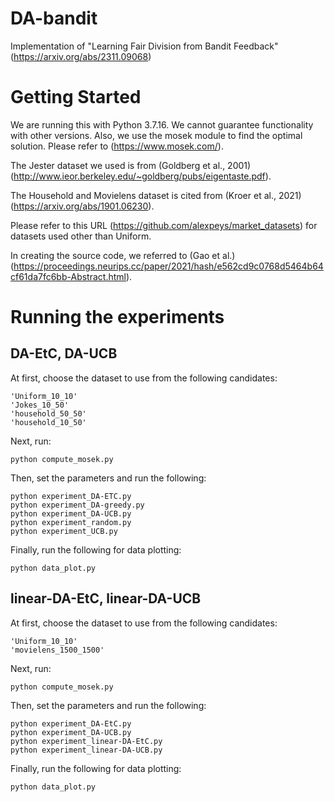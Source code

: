 # DA-bandit
Implementation of "Learning Fair Division from Bandit Feedback" (https://arxiv.org/abs/2311.09068)

 

# Getting Started
We are running this with Python 3.7.16. We cannot guarantee functionality with other versions.
Also, we use the mosek module to find the optimal solution. Please refer to (https://www.mosek.com/).

The Jester dataset we used is from (Goldberg et al., 2001) (http://www.ieor.berkeley.edu/~goldberg/pubs/eigentaste.pdf).

The Household and Movielens dataset is cited from (Kroer et al., 2021) (https://arxiv.org/abs/1901.06230).

Please refer to this URL (https://github.com/alexpeys/market_datasets) for datasets used other than Uniform.

In creating the source code, we referred to (Gao et al.)(https://proceedings.neurips.cc/paper/2021/hash/e562cd9c0768d5464b64cf61da7fc6bb-Abstract.html).

# Running the experiments
## DA-EtC, DA-UCB
At first, choose the dataset to use from the following candidates:

```
'Uniform_10_10'
'Jokes_10_50'
'household_50_50'
'household_10_50'
```

Next, run:
```
python compute_mosek.py  
```


Then, set the parameters and run the following:
```
python experiment_DA-ETC.py
python experiment_DA-greedy.py
python experiment_DA-UCB.py
python experiment_random.py
python experiment_UCB.py
```

Finally, run the following for data plotting:
```
python data_plot.py
```

## linear-DA-EtC, linear-DA-UCB
At first, choose the dataset to use from the following candidates:

```
'Uniform_10_10'
'movielens_1500_1500'
```

Next, run:
```
python compute_mosek.py  
```


Then, set the parameters and run the following:
```
python experiment_DA-EtC.py
python experiment_DA-UCB.py
python experiment_linear-DA-EtC.py
python experiment_linear-DA-UCB.py
```

Finally, run the following for data plotting:
```
python data_plot.py
```